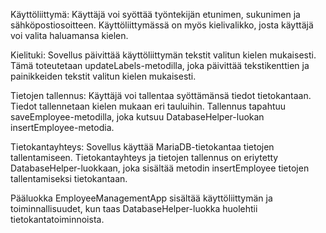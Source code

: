 Käyttöliittymä: Käyttäjä voi syöttää työntekijän etunimen, sukunimen ja sähköpostiosoitteen. Käyttöliittymässä on myös kielivalikko, josta käyttäjä voi valita haluamansa kielen.

Kielituki: Sovellus päivittää käyttöliittymän tekstit valitun kielen mukaisesti. Tämä toteutetaan updateLabels-metodilla, joka päivittää tekstikenttien ja painikkeiden tekstit valitun kielen mukaisesti.  

Tietojen tallennus: Käyttäjä voi tallentaa syöttämänsä tiedot tietokantaan. Tiedot tallennetaan kielen mukaan eri tauluihin. Tallennus tapahtuu saveEmployee-metodilla, joka kutsuu DatabaseHelper-luokan insertEmployee-metodia.

Tietokantayhteys: Sovellus käyttää MariaDB-tietokantaa tietojen tallentamiseen. Tietokantayhteys ja tietojen tallennus on eriytetty DatabaseHelper-luokkaan, joka sisältää metodin insertEmployee tietojen tallentamiseksi tietokantaan.

Pääluokka EmployeeManagementApp sisältää käyttöliittymän ja toiminnallisuudet, kun taas DatabaseHelper-luokka huolehtii tietokantatoiminnoista.
